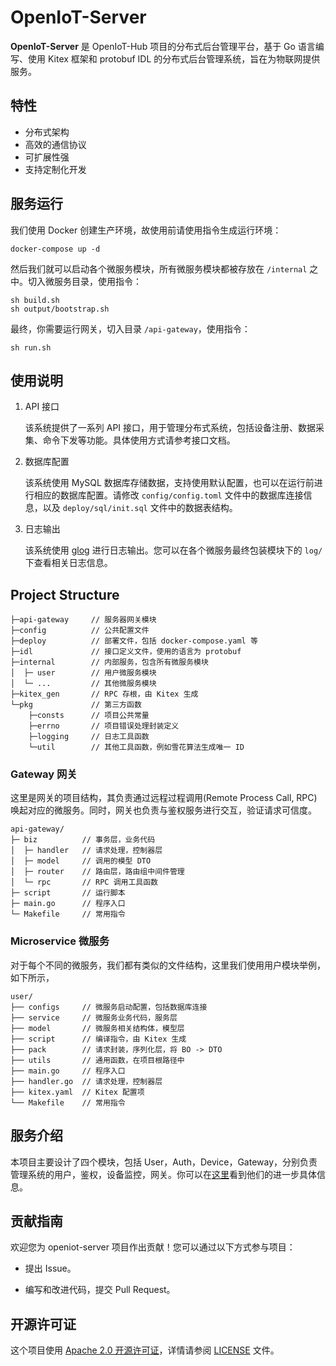 # OpenIoT-Server

**OpenIoT-Server** 是 OpenIoT-Hub 项目的分布式后台管理平台，基于 Go 语言编写、使用 Kitex 框架和 protobuf IDL 的分布式后台管理系统，旨在为物联网提供服务。

## 特性

- 分布式架构
- 高效的通信协议
- 可扩展性强
- 支持定制化开发

## 服务运行

我们使用 Docker 创建生产环境，故使用前请使用指令生成运行环境：

```shell
docker-compose up -d
```

然后我们就可以启动各个微服务模块，所有微服务模块都被存放在 `/internal` 之中。切入微服务目录，使用指令：

```shell
sh build.sh
sh output/bootstrap.sh
```

最终，你需要运行网关，切入目录 `/api-gateway`，使用指令：

```shell
sh run.sh
```

## 使用说明

1. API 接口

   该系统提供了一系列 API 接口，用于管理分布式系统，包括设备注册、数据采集、命令下发等功能。具体使用方式请参考接口文档。

2. 数据库配置

   该系统使用 MySQL 数据库存储数据，支持使用默认配置，也可以在运行前进行相应的数据库配置。请修改 `config/config.toml` 文件中的数据库连接信息，以及 `deploy/sql/init.sql` 文件中的数据表结构。

3. 日志输出

   该系统使用 [glog](https://github.com/golang/glog) 进行日志输出。您可以在各个微服务最终包装模块下的 `log/` 下查看相关日志信息。


## Project Structure

```shell
├─api-gateway     // 服务器网关模块
├─config          // 公共配置文件
├─deploy          // 部署文件，包括 docker-compose.yaml 等
├─idl             // 接口定义文件，使用的语言为 protobuf
├─internal        // 内部服务，包含所有微服务模块
│  ├─ user        // 用户微服务模块
│  └─ ...         // 其他微服务模块
├─kitex_gen       // RPC 存根，由 Kitex 生成
└─pkg             // 第三方函数
    ├─consts      // 项目公共常量
    ├─errno       // 项目错误处理封装定义
    ├─logging     // 日志工具函数
    └─util        // 其他工具函数，例如雪花算法生成唯一 ID
```

### Gateway 网关

这里是网关的项目结构，其负责通过远程过程调用(Remote Process Call, RPC)唤起对应的微服务。同时，网关也负责与鉴权服务进行交互，验证请求可信度。

```shell
api-gateway/
├─ biz          // 事务层，业务代码
│  ├─ handler   // 请求处理，控制器层
│  ├─ model     // 调用的模型 DTO
│  ├─ router    // 路由层，路由组中间件管理
│  └─ rpc       // RPC 调用工具函数
├─ script       // 运行脚本
├─ main.go      // 程序入口
└─ Makefile     // 常用指令
```

### Microservice 微服务

对于每个不同的微服务，我们都有类似的文件结构，这里我们使用用户模块举例，如下所示，

```shell
user/
├── configs     // 微服务启动配置，包括数据库连接
├── service     // 微服务业务代码，服务层
├── model       // 微服务相关结构体，模型层
├── script      // 编译指令，由 Kitex 生成
├── pack        // 请求封装，序列化层，将 BO -> DTO
├── utils       // 通用函数，在项目根路径中
├── main.go     // 程序入口
├── handler.go  // 请求处理，控制器层
├── kitex.yaml  // Kitex 配置项
└── Makefile    // 常用指令
```

## 服务介绍

本项目主要设计了四个模块，包括 User，Auth，Device，Gateway，分别负责管理系统的用户，鉴权，设备监控，网关。你可以在[这里](./internal/MicroServiceInfo.md)看到他们的进一步具体信息。

## 贡献指南

欢迎您为 openiot-server 项目作出贡献！您可以通过以下方式参与项目：

- 提出 Issue。

- 编写和改进代码，提交 Pull Request。

## 开源许可证

这个项目使用 [Apache 2.0 开源许可证](https://www.apache.org/licenses/LICENSE-2.0)，详情请参阅 [LICENSE](LICENSE) 文件。
